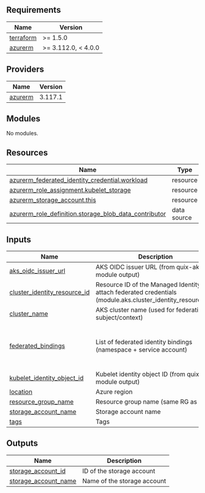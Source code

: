 <!-- BEGIN_TF_DOCS -->
## Requirements

| Name | Version |
|------|---------|
| <a name="requirement_terraform"></a> [terraform](#requirement\_terraform) | >= 1.5.0 |
| <a name="requirement_azurerm"></a> [azurerm](#requirement\_azurerm) | >= 3.112.0, < 4.0.0 |

## Providers

| Name | Version |
|------|---------|
| <a name="provider_azurerm"></a> [azurerm](#provider\_azurerm) | 3.117.1 |

## Modules

No modules.

## Resources

| Name | Type |
|------|------|
| [azurerm_federated_identity_credential.workload](https://registry.terraform.io/providers/hashicorp/azurerm/latest/docs/resources/federated_identity_credential) | resource |
| [azurerm_role_assignment.kubelet_storage](https://registry.terraform.io/providers/hashicorp/azurerm/latest/docs/resources/role_assignment) | resource |
| [azurerm_storage_account.this](https://registry.terraform.io/providers/hashicorp/azurerm/latest/docs/resources/storage_account) | resource |
| [azurerm_role_definition.storage_blob_data_contributor](https://registry.terraform.io/providers/hashicorp/azurerm/latest/docs/data-sources/role_definition) | data source |

## Inputs

| Name | Description | Type | Default | Required |
|------|-------------|------|---------|:--------:|
| <a name="input_aks_oidc_issuer_url"></a> [aks\_oidc\_issuer\_url](#input\_aks\_oidc\_issuer\_url) | AKS OIDC issuer URL (from quix-aks module output) | `string` | n/a | yes |
| <a name="input_cluster_identity_resource_id"></a> [cluster\_identity\_resource\_id](#input\_cluster\_identity\_resource\_id) | Resource ID of the Managed Identity to attach federated credentials (module.aks.cluster\_identity\_resource\_id) | `string` | n/a | yes |
| <a name="input_cluster_name"></a> [cluster\_name](#input\_cluster\_name) | AKS cluster name (used for federation subject/context) | `string` | n/a | yes |
| <a name="input_federated_bindings"></a> [federated\_bindings](#input\_federated\_bindings) | List of federated identity bindings (namespace + service account) | <pre>list(object({<br/>    namespace            = string<br/>    service_account_name = string<br/>    name                 = optional(string)<br/>  }))</pre> | `[]` | no |
| <a name="input_kubelet_identity_object_id"></a> [kubelet\_identity\_object\_id](#input\_kubelet\_identity\_object\_id) | Kubelet identity object ID (from quix-aks module output) | `string` | n/a | yes |
| <a name="input_location"></a> [location](#input\_location) | Azure region | `string` | n/a | yes |
| <a name="input_resource_group_name"></a> [resource\_group\_name](#input\_resource\_group\_name) | Resource group name (same RG as AKS) | `string` | n/a | yes |
| <a name="input_storage_account_name"></a> [storage\_account\_name](#input\_storage\_account\_name) | Storage account name | `string` | n/a | yes |
| <a name="input_tags"></a> [tags](#input\_tags) | Tags | `map(string)` | `{}` | no |

## Outputs

| Name | Description |
|------|-------------|
| <a name="output_storage_account_id"></a> [storage\_account\_id](#output\_storage\_account\_id) | ID of the storage account |
| <a name="output_storage_account_name"></a> [storage\_account\_name](#output\_storage\_account\_name) | Name of the storage account |
<!-- END_TF_DOCS -->